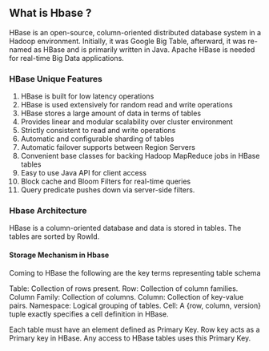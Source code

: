 ## What is Hbase ?

HBase is an open-source, column-oriented distributed database system in a Hadoop environment. Initially, it was Google Big Table, afterward, it was re-named as HBase and is primarily written in Java.  Apache HBase is needed for real-time Big Data applications.

### HBase Unique Features

1. HBase is built for low latency operations
2. HBase is used extensively for random read and write operations
3. HBase stores a large amount of data in terms of tables
4. Provides linear and modular scalability over cluster environment
5. Strictly consistent to read and write operations
6. Automatic and configurable sharding of tables
7. Automatic failover supports between Region Servers
8. Convenient base classes for backing Hadoop MapReduce jobs in HBase tables
9. Easy to use Java API for client access
10. Block cache and Bloom Filters for real-time queries
11. Query predicate pushes down via server-side filters.

### Hbase Architecture

HBase is a column-oriented database and data is stored in tables. The tables are sorted by RowId.

#### Storage Mechanism in Hbase

Coming to HBase the following are the key terms representing table schema

Table: Collection of rows present.
Row: Collection of column families.
Column Family: Collection of columns.
Column: Collection of key-value pairs.
Namespace: Logical grouping of tables.
Cell: A {row, column, version} tuple exactly specifies a cell definition in HBase.

Each table must have an element defined as Primary Key.
Row key acts as a Primary key in HBase.
Any access to HBase tables uses this Primary Key.



